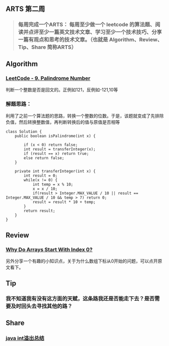## ARTS 第二周

> ### 每周完成一个ARTS： 每周至少做一个 leetcode 的算法题、阅读并点评至少一篇英文技术文章、学习至少一个技术技巧、分享一篇有观点和思考的技术文章。（也就是 Algorithm、Review、Tip、Share 简称ARTS）  

## Algorithm
### [LeetCode - 9. Palindrome Number](https://leetcode.com/problems/palindrome-number/)
判断一个整数是否是回文的。正例如121，反例如-121,10等 

### 解题思路：  
利用了之前一个算法题的思路，转换一个整数的位数。于是，该题就变成了先排除负值，然后转换整数值，再判断转换后的值与原值是否相等
```
class Solution {
    public boolean isPalindrome(int x) {
        
        if (x < 0) return false;
        int result = transferInteger(x);
        if (result == x) return true;
        else return false;
    }
    
    private int transferInteger(int x) {
        int result = 0;
        while(x != 0) {
            int temp = x % 10;
            x = x / 10;
            if(result > Integer.MAX_VALUE / 10 || result == Integer.MAX_VALUE / 10 && temp > 7) return 0;
            result = result * 10 + temp;
        }
        return result;
    }
}
```  


## Review
### []()


### [Why Do Arrays Start With Index 0?](https://medium.com/@albertkoz/why-does-array-start-with-index-0-65ffc07cbce8)
另外分享一个有趣的小知识点，关于为什么数组下标从0开始的问题，可以点开原文看下。

## Tip
### 我不知道我有没有这方面的天赋，这条路我还是否能走下去？是否需要及时回头去寻找其他的路？



## Share
### [java int溢出总结](https://njucz.github.io/2017/08/16/java-int%E6%BA%A2%E5%87%BA%E6%80%BB%E7%BB%93/)

